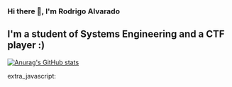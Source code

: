### Hi there 👋, I'm Rodrigo Alvarado

I'm a student of Systems Engineering and a CTF player :)
---

[![Anurag's GitHub stats](https://github-readme-stats.vercel.app/api?username=rodry7&show_icons=true&theme=dark)](https://github.com/anuraghazra/github-readme-stats)

extra_javascript:
    <script src="https://tryhackme.com/badge/695355"></script>

<!--
**rodry7/rodry7** is a ✨ _special_ ✨ repository because its `README.md` (this file) appears on your GitHub profile.

Here are some ideas to get you started:

- 🔭 I’m currently working on ...
- 🌱 I’m currently learning ...
- 👯 I’m looking to collaborate on ...
- 🤔 I’m looking for help with ...
- 💬 Ask me about ...
- 📫 How to reach me: ...
- 😄 Pronouns: ...
- ⚡ Fun fact: ...
-->

